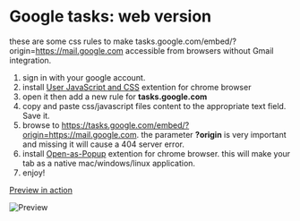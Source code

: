 # Google tasks: web version
these are some css rules to make tasks.google.com/embed/?origin=https://mail.google.com accessible from browsers without Gmail integration.

1. sign in with your google account.
2. install [User JavaScript and CSS](https://goo.gl/EDWSWG) extention for chrome browser 
3. open it then add a new rule for **tasks.google.com**
4. copy and paste css/javascript files content to the appropriate text field. Save it.
5. browse to https://tasks.google.com/embed/?origin=https://mail.google.com. the parameter **?origin** is very important and missing it will cause a 404 server error.
6. install [Open-as-Popup](https://goo.gl/th4VCH) extention for chrome browser. this will make your tab as a native mac/windows/linux application.
7. enjoy!


[Preview in action](https://i.imgur.com/kmuirTc.gifv)

![Preview](https://i.imgur.com/c6qDb6o.png)

